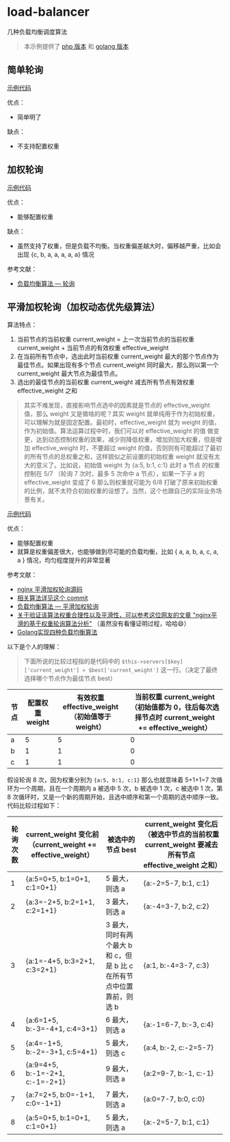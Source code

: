 # load-balancer

几种负载均衡调度算法

> 本示例提供了 [php 版本](./php/Robin) 和 [golang 版本](./golang/robin)

## 简单轮询

[示例代码](./php/Robin/SimpleRoundRobin.php)

优点：
- 简单明了

缺点：
- 不支持配置权重

## 加权轮询

[示例代码](./php/Robin/WeightedRoundRobin.php)

优点：
- 能够配置权重  

缺点：
- 虽然支持了权重，但是负载不均衡。当权重偏差越大时，偏移越严重，比如会出现 {c, b, a, a, a, a, a} 情况

参考文献：

- [负载均衡算法 — 轮询](https://www.fanhaobai.com/2018/11/load-balance-round-robin.html)

## 平滑加权轮询（加权动态优先级算法）

算法特点：  
1. 当前节点的当前权重 current_weight = 上一次当前节点的当前权重 current_weight + 当前节点的有效权重 effective_weight
2. 在当前所有节点中，选出此时当前权重 current_weight 最大的那个节点作为最佳节点。如果出现有多个节点 current_weight 同时最大，那么则以第一个 current_weight 最大节点为最佳节点。
3. 选出的最佳节点的当前权重 current_weight 减去所有节点有效权重 effective_weight 之和

> 其实不难发现，直接影响节点选中的因素就是节点的 effective_weight 值，那么 weight 又是做啥的呢？其实 weight 就单纯用于作为初始权重，可以理解为就是固定配置。最初时，effective_weight 就为 weight 的值，作为初始值。算法运算过程中时，我们可以对 effective_weight 的值
> 做变更，达到动态控制权重的效果，减少则降低权重，增加则加大权重，但是增加 effective_weight 时，不要超过 weight 的值，否则则有可能超过了最初的所有节点的总权重之和，这样貌似之前设置的初始权重 weight 就没有太大的意义了。比如说，初始值 weight 为 {a:5, b:1, c:1} 此时 a 节点
> 的权重控制在 5/7 （轮询 7 次时，最多 5 次命中 a 节点），如果一下子 a 的 effective_weight 变成了 6 那么则权重就可能为 6/8 打破了原来初始权重的比例，就不太符合初始权重的设想了。当然，这个也跟自己的实际业务场景有关。

[示例代码](./php/Robin/SmoothWeightedRoundRobin.php)

优点：
- 能够配置权重
- 就算是权重偏差很大，也能够做到尽可能的负载均衡，比如 { a, a, b, a, c, a, a } 情况，均匀程度提升的非常显著

参考文献：

- [nginx 平滑加权轮询源码](https://github.com/nginx/nginx/blob/master/src/http/ngx_http_upstream_round_robin.c#L522)
- [相关算法详见这个 commit](https://github.com/phusion/nginx/commit/27e94984486058d73157038f7950a0a36ecc6e35)
- [负载均衡算法 — 平滑加权轮询](https://www.fanhaobai.com/2018/12/load-balance-smooth-weighted-round-robin.html)
- [关于验证该算法权重合理性以及平滑性，可以参考这位网友的文章 "nginx平滑的基于权重轮询算法分析"](https://tenfy.cn/2018/11/12/smooth-weighted-round-robin/) （虽然没有看懂证明过程，哈哈😄）
- [Golang实现四种负载均衡算法](https://juejin.cn/post/6871169933150486542)

以下是个人的理解：  

> 下面所说的比较过程指的是代码中的 `$this->servers[$key]['current_weight'] > $best['current_weight']` 这一行。（决定了最终选择哪个节点作为最佳节点 best）


| 节点  | 配置权重 weight | 有效权重 effective_weight（初始值等于 weight） | 当前权重 current_weight （初始值都为 0，往后每次选择节点时 current_weight += effective_weight） |
|-----|----------------------------|-------------------------------------|----------------------------------------------------------------------------|
| a   | 5                          | 5                                   | 0                                                                          | 
| b | 1                          | 1                                   | 0                                                                          | 
| c | 1                          | 1                                   | 0                                                                          |


假设轮询 8 次，因为权重分别为 `{a:5, b:1, c:1}` 那么也就意味着 5+1+1=7 次循环为一个周期，且在一个周期内 a 被选中 5 次，b 被选中 1 次，c 被选中 1 次，第 8 次循环时，又是一个新的周期开始，且选中顺序和第一个周期的选中顺序一致。
代码比较过程如下：

| 轮询次数 | current_weight 变化前（current_weight += effective_weight） | 被选中的节点 best                                 | current_weight 变化后（被选中节点的当前权重 current_weight 要减去所有节点 effective_weight 之和） |
|------|--------------------------------------------------------|---------------------------------------------|---------------------------------------------------------------------------|
| 1    | {a:5=0+5, b:1=0+1, c:1=0+1}                            | 5 最大，则选 a                                   | {a:-2=5-7, b:1, c:1}                                                      |
| 2    | {a:3=-2+5, b:2=1+1, c:2=1+1}                           | 3 最大，则选 a                                   | {a:-4=3-7, b:2, c:2}                                                      |
| 3    | {a:1=-4+5, b:3=2+1, c:3=2+1}                           | 3 最大，同时有两个最大 b 和 c，但是 b 比 c 在所有节点中位置靠前，则选 b | {a:1, b:-4=3-7, c:3}                                                      |
| 4    | {a:6=1+5, b:-3=-4+1, c:4=3+1}                          | 6 最大，则选 a                                   | {a:-1=6-7, b:-3, c:4}                                                     |
| 5    | {a:4=-1+5, b:-2=-3+1, c:5=4+1}                         | 5 最大，则选 c                                   | {a:4, b:-2, c:-2=5-7}                                                     |
| 6    | {a:9=4+5, b:-1=-2+1, c:-1=-2+1}                        | 9 最大，则选 a                                   | {a:2=9-7, b:-1, c:-1}                                                     |
| 7    | {a:7=2+5, b:0=-1+1, c:0=-1+1}                          | 7 最大，则选 a                                   | {a:0=7-7, b:0, c:0}                                                       |
| 8    | {a:5=0+5, b:1=0+1, c:1=0+1}                            | 5 最大，则选 a                                   | {a:-2=5-7, b:1, c:1}                                                      |
